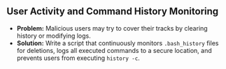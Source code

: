 ## User Activity and Command History Monitoring

   - **Problem:** Malicious users may try to cover their tracks by clearing history or modifying logs.
   - **Solution:** Write a script that continuously monitors `.bash_history` files for deletions, logs all executed commands to a secure location, and prevents users from executing `history -c`.
